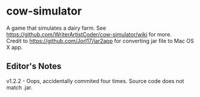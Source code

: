 # cow-simulator
A game that simulates a dairy farm. See https://github.com/WriterArtistCoder/cow-simulator/wiki for more.  
Credit to https://github.com/Jorl17/jar2app for converting jar file to Mac OS X app.  
## Editor's Notes
v1.2.2 - Oops, accidentally commited four times. Source code does not match .jar.
